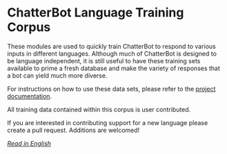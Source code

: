 # ChatterBot Language Training Corpus

These modules are used to quickly train ChatterBot to respond to various inputs in different languages.
Although much of ChatterBot is designed to be language independent, it is still useful to have these
training sets available to prime a fresh database and make the variety of responses that a bot can yield
much more diverse.

For instructions on how to use these data sets, please refer to the [project documentation](https://github.com/gunthercox/ChatterBot/wiki/Training).

All training data contained within this corpus is user contributed.

If you are interested in contributing support for a new language please create a pull request. Additions are welcomed!

*[Read in English](readme.md)*
